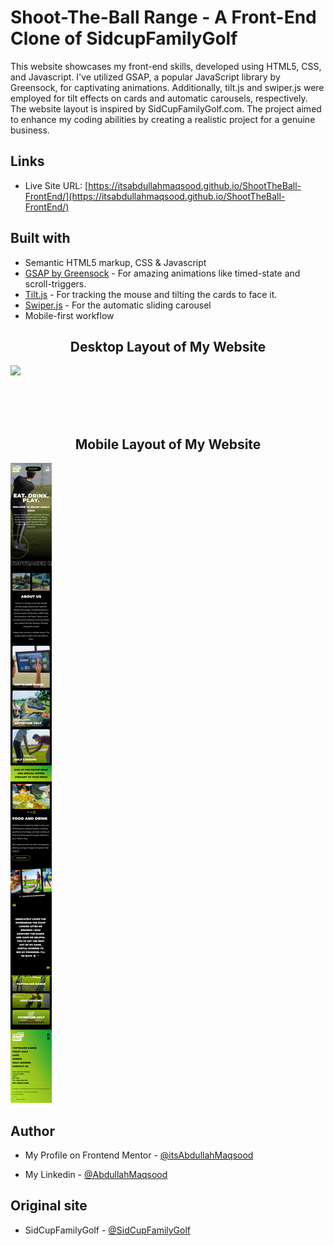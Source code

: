 # Shoot-The-Ball Range - A Front-End Clone of SidcupFamilyGolf

This website showcases my front-end skills, developed using HTML5, CSS, and Javascript. I've utilized GSAP, a popular JavaScript library by Greensock, for captivating animations. Additionally, tilt.js and swiper.js were employed for tilt effects on cards and automatic carousels, respectively. The website layout is inspired by SidCupFamilyGolf.com. The project aimed to enhance my coding abilities by creating a realistic project for a genuine business.

## Links

- Live Site URL: [https://itsabdullahmaqsood.github.io/ShootTheBall-FrontEnd/](https://itsabdullahmaqsood.github.io/ShootTheBall-FrontEnd/)
## Built with

- Semantic HTML5 markup, CSS & Javascript 
- [GSAP by Greensock](gsap.com) - For amazing animations like timed-state and scroll-triggers.
- [Tilt.js](https://micku7zu.github.io/vanilla-tilt.js/) - For tracking the mouse and tilting the cards to face it.
- [Swiper.js](swiperjs.com) - For the automatic sliding carousel
- Mobile-first workflow

<h2 align="center"> Desktop Layout of My Website </h2>
<img src="pics/Desktop view.png">

<br><br><br>

<h2 align="center"> Mobile Layout of My Website </h2>
<img src="pics/Mobile view.png">

## Author

- My Profile on Frontend Mentor - [@itsAbdullahMaqsood](https://www.frontendmentor.io/profile/itsAbdullahMaqsood)

- My Linkedin - [@AbdullahMaqsood](https://www.linkedin.com/in/abdullahmaqsood321)

## Original site

- SidCupFamilyGolf - [@SidCupFamilyGolf](SidCupFamilyGolf.com)

